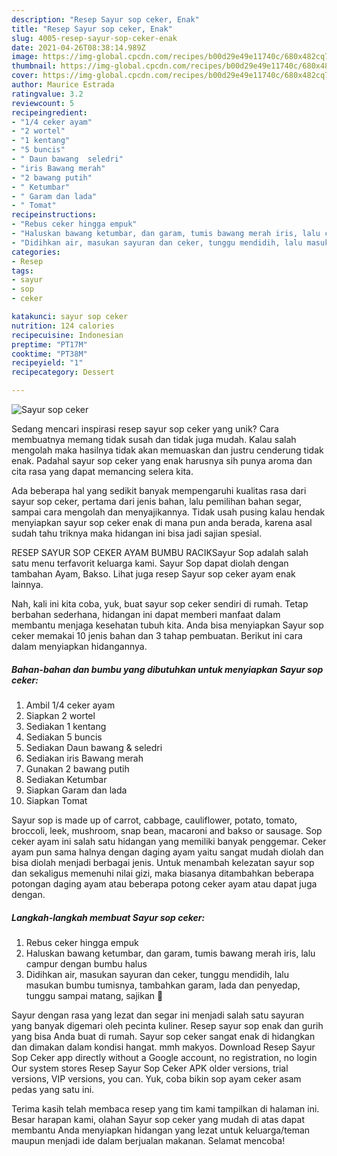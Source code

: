 ```yaml
---
description: "Resep Sayur sop ceker, Enak"
title: "Resep Sayur sop ceker, Enak"
slug: 4005-resep-sayur-sop-ceker-enak
date: 2021-04-26T08:38:14.989Z
image: https://img-global.cpcdn.com/recipes/b00d29e49e11740c/680x482cq70/sayur-sop-ceker-foto-resep-utama.jpg
thumbnail: https://img-global.cpcdn.com/recipes/b00d29e49e11740c/680x482cq70/sayur-sop-ceker-foto-resep-utama.jpg
cover: https://img-global.cpcdn.com/recipes/b00d29e49e11740c/680x482cq70/sayur-sop-ceker-foto-resep-utama.jpg
author: Maurice Estrada
ratingvalue: 3.2
reviewcount: 5
recipeingredient:
- "1/4 ceker ayam"
- "2 wortel"
- "1 kentang"
- "5 buncis"
- " Daun bawang  seledri"
- "iris Bawang merah"
- "2 bawang putih"
- " Ketumbar"
- " Garam dan lada"
- " Tomat"
recipeinstructions:
- "Rebus ceker hingga empuk"
- "Haluskan bawang ketumbar, dan garam, tumis bawang merah iris, lalu campur dengan bumbu halus"
- "Didihkan air, masukan sayuran dan ceker, tunggu mendidih, lalu masukan bumbu tumisnya, tambahkan garam, lada dan penyedap, tunggu sampai matang, sajikan 💜"
categories:
- Resep
tags:
- sayur
- sop
- ceker

katakunci: sayur sop ceker 
nutrition: 124 calories
recipecuisine: Indonesian
preptime: "PT17M"
cooktime: "PT38M"
recipeyield: "1"
recipecategory: Dessert

---
```



![Sayur sop ceker](https://img-global.cpcdn.com/recipes/b00d29e49e11740c/680x482cq70/sayur-sop-ceker-foto-resep-utama.jpg)

Sedang mencari inspirasi resep sayur sop ceker yang unik? Cara membuatnya memang tidak susah dan tidak juga mudah. Kalau salah mengolah maka hasilnya tidak akan memuaskan dan justru cenderung tidak enak. Padahal sayur sop ceker yang enak harusnya sih punya aroma dan cita rasa yang dapat memancing selera kita.

Ada beberapa hal yang sedikit banyak mempengaruhi kualitas rasa dari sayur sop ceker, pertama dari jenis bahan, lalu pemilihan bahan segar, sampai cara mengolah dan menyajikannya. Tidak usah pusing kalau hendak menyiapkan sayur sop ceker enak di mana pun anda berada, karena asal sudah tahu triknya maka hidangan ini bisa jadi sajian spesial.

RESEP SAYUR SOP CEKER AYAM BUMBU RACIKSayur Sop adalah salah satu menu terfavorit keluarga kami. Sayur Sop dapat diolah dengan tambahan Ayam, Bakso. Lihat juga resep Sayur sop ceker ayam enak lainnya.


Nah, kali ini kita coba, yuk, buat sayur sop ceker sendiri di rumah. Tetap berbahan sederhana, hidangan ini dapat memberi manfaat dalam membantu menjaga kesehatan tubuh kita. Anda bisa menyiapkan Sayur sop ceker memakai 10 jenis bahan dan 3 tahap pembuatan. Berikut ini cara dalam menyiapkan hidangannya.

<!--inarticleads1-->

##### Bahan-bahan dan bumbu yang dibutuhkan untuk menyiapkan Sayur sop ceker:

1. Ambil 1/4 ceker ayam
1. Siapkan 2 wortel
1. Sediakan 1 kentang
1. Sediakan 5 buncis
1. Sediakan  Daun bawang &amp; seledri
1. Sediakan iris Bawang merah
1. Gunakan 2 bawang putih
1. Sediakan  Ketumbar
1. Siapkan  Garam dan lada
1. Siapkan  Tomat


Sayur sop is made up of carrot, cabbage, cauliflower, potato, tomato, broccoli, leek, mushroom, snap bean, macaroni and bakso or sausage. Sop ceker ayam ini salah satu hidangan yang memiliki banyak penggemar. Ceker ayam pun sama halnya dengan daging ayam yaitu sangat mudah diolah dan bisa diolah menjadi berbagai jenis. Untuk menambah kelezatan sayur sop dan sekaligus memenuhi nilai gizi, maka biasanya ditambahkan beberapa potongan daging ayam atau beberapa potong ceker ayam atau dapat juga dengan. 

<!--inarticleads2-->

##### Langkah-langkah membuat Sayur sop ceker:

1. Rebus ceker hingga empuk
1. Haluskan bawang ketumbar, dan garam, tumis bawang merah iris, lalu campur dengan bumbu halus
1. Didihkan air, masukan sayuran dan ceker, tunggu mendidih, lalu masukan bumbu tumisnya, tambahkan garam, lada dan penyedap, tunggu sampai matang, sajikan 💜


Sayur dengan rasa yang lezat dan segar ini menjadi salah satu sayuran yang banyak digemari oleh pecinta kuliner. Resep sayur sop enak dan gurih yang bisa Anda buat di rumah. Sayur sop ceker sangat enak di hidangkan dan dimakan dalam kondisi hangat. mmh makyos. Download Resep Sayur Sop Ceker app directly without a Google account, no registration, no login Our system stores Resep Sayur Sop Ceker APK older versions, trial versions, VIP versions, you can. Yuk, coba bikin sop ayam ceker asam pedas yang satu ini. 

Terima kasih telah membaca resep yang tim kami tampilkan di halaman ini. Besar harapan kami, olahan Sayur sop ceker yang mudah di atas dapat membantu Anda menyiapkan hidangan yang lezat untuk keluarga/teman maupun menjadi ide dalam berjualan makanan. Selamat mencoba!

